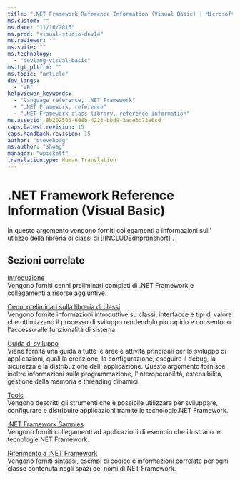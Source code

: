 ```yaml
---
title: ".NET Framework Reference Information (Visual Basic) | Microsoft Docs"
ms.custom: ""
ms.date: "11/16/2016"
ms.prod: "visual-studio-dev14"
ms.reviewer: ""
ms.suite: ""
ms.technology: 
  - "devlang-visual-basic"
ms.tgt_pltfrm: ""
ms.topic: "article"
dev_langs: 
  - "VB"
helpviewer_keywords: 
  - "language reference, .NET Framework"
  - ".NET Framework, reference"
  - ".NET Framework class library, reference information"
ms.assetid: 8b202505-608b-4223-bbd9-2ace3d73e6cd
caps.latest.revision: 15
caps.handback.revision: 15
author: "stevehoag"
ms.author: "shoag"
manager: "wpickett"
translationtype: Human Translation
---
```

# .NET Framework Reference Information (Visual Basic)
In questo argomento vengono forniti collegamenti a informazioni sull' utilizzo della libreria di classi di [!INCLUDE[dnprdnshort](../../csharp/getting-started/includes/dnprdnshort_md.md)] .  
  
## Sezioni correlate  
 [Introduzione](../Topic/Getting%20Started%20with%20the%20.NET%20Framework.md)  
 Vengono forniti cenni preliminari completi di .NET Framework e collegamenti a risorse aggiuntive.  
  
 [Cenni preliminari sulla libreria di classi](../Topic/.NET%20Framework%20Class%20Library%20Overview.md)  
 Vengono fornite informazioni introduttive su classi, interfacce e tipi di valore che ottimizzano il processo di sviluppo rendendolo più rapido e consentono l'accesso alle funzionalità di sistema.  
  
 [Guida di sviluppo](../Topic/.NET%20Framework%20Development%20Guide.md)  
 Viene fornita una guida a tutte le aree e attività principali per lo sviluppo di applicazioni, quali la creazione, la configurazione, eseguire il debug, la sicurezza e la distribuzione dell' applicazione.  Questo argomento fornisce inoltre informazioni sulla programmazione, l'interoperabilità, estensibilità, gestione della memoria e threading dinamici.  
  
 [Tools](../Topic/.NET%20Framework%20Tools.md)  
 Vengono descritti gli strumenti che è possibile utilizzare per sviluppare, configurare e distribuire applicazioni tramite le tecnologie.NET Framework.  
  
 [.NET Framework Samples](http://msdn.microsoft.com/it-it/177055f8-4a1f-43e7-aee6-995c196079b1)  
 Vengono forniti collegamenti ad applicazioni di esempio che illustrano le tecnologie.NET Framework.  
  
 [Riferimento a .NET Framework](http://go.microsoft.com/fwlink/?LinkID=227195)  
 Vengono forniti sintassi, esempi di codice e informazioni correlate per ogni classe contenuta negli spazi dei nomi di.NET Framework.